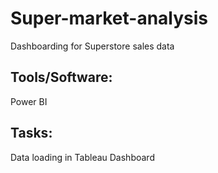 # Super-market-analysis

Dashboarding for Superstore sales data 

## Tools/Software:

Power BI

## Tasks:

Data loading in Tableau
Dashboard
